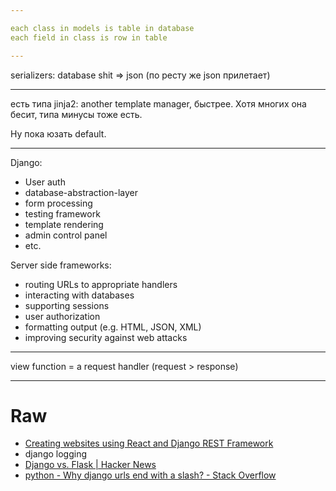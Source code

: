 ```yaml
---

each class in models is table in database
each field in class is row in table

---
```


serializers: database shit => json (по ресту же json прилетает)

---

есть типа jinja2: another template manager, быстрее. Хотя многих она бесит, типа минусы тоже есть. 

Ну пока юзать default.

---

Django:

- User auth
- database-abstraction-layer
- form processing
- testing framework
- template rendering
- admin control panel
- etc. 

Server side frameworks:
- routing URLs to appropriate handlers
- interacting with databases
- supporting sessions
- user authorization
- formatting output (e.g. HTML, JSON, XML)
- improving security against web attacks

---

view function = a request handler (request > response)

---

# Raw
- [Creating websites using React and Django REST Framework](https://hackernoon.com/creating-websites-using-react-and-django-rest-framework-b14c066087c7)
- django logging
- [Django vs. Flask | Hacker News](https://news.ycombinator.com/item?id=14690638)
- [python - Why django urls end with a slash? - Stack Overflow](https://stackoverflow.com/questions/42212122/why-django-urls-end-with-a-slash)
